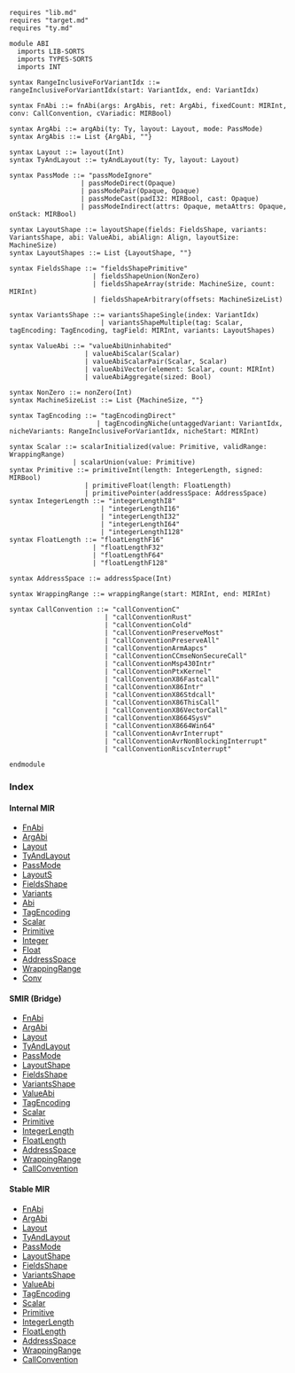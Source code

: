 ```k
requires "lib.md"
requires "target.md"
requires "ty.md"

module ABI
  imports LIB-SORTS
  imports TYPES-SORTS
  imports INT

syntax RangeInclusiveForVariantIdx ::= rangeInclusiveForVariantIdx(start: VariantIdx, end: VariantIdx)

syntax FnAbi ::= fnAbi(args: ArgAbis, ret: ArgAbi, fixedCount: MIRInt, conv: CallConvention, cVariadic: MIRBool)

syntax ArgAbi ::= argAbi(ty: Ty, layout: Layout, mode: PassMode)
syntax ArgAbis ::= List {ArgAbi, ""}

syntax Layout ::= layout(Int)
syntax TyAndLayout ::= tyAndLayout(ty: Ty, layout: Layout)

syntax PassMode ::= "passModeIgnore"
                  | passModeDirect(Opaque)
                  | passModePair(Opaque, Opaque)
                  | passModeCast(padI32: MIRBool, cast: Opaque)
                  | passModeIndirect(attrs: Opaque, metaAttrs: Opaque, onStack: MIRBool)

syntax LayoutShape ::= layoutShape(fields: FieldsShape, variants: VariantsShape, abi: ValueAbi, abiAlign: Align, layoutSize: MachineSize)
syntax LayoutShapes ::= List {LayoutShape, ""}

syntax FieldsShape ::= "fieldsShapePrimitive"
                     | fieldsShapeUnion(NonZero)
                     | fieldsShapeArray(stride: MachineSize, count: MIRInt)
                     | fieldsShapeArbitrary(offsets: MachineSizeList)

syntax VariantsShape ::= variantsShapeSingle(index: VariantIdx)
                       | variantsShapeMultiple(tag: Scalar, tagEncoding: TagEncoding, tagField: MIRInt, variants: LayoutShapes)

syntax ValueAbi ::= "valueAbiUninhabited"
                   | valueAbiScalar(Scalar)
                   | valueAbiScalarPair(Scalar, Scalar)
                   | valueAbiVector(element: Scalar, count: MIRInt)
                   | valueAbiAggregate(sized: Bool)

syntax NonZero ::= nonZero(Int)
syntax MachineSizeList ::= List {MachineSize, ""}

syntax TagEncoding ::= "tagEncodingDirect"
                      | tagEncodingNiche(untaggedVariant: VariantIdx, nicheVariants: RangeInclusiveForVariantIdx, nicheStart: MIRInt)

syntax Scalar ::= scalarInitialized(value: Primitive, validRange: WrappingRange)
                | scalarUnion(value: Primitive)
syntax Primitive ::= primitiveInt(length: IntegerLength, signed: MIRBool)
                   | primitiveFloat(length: FloatLength)
                   | primitivePointer(addressSpace: AddressSpace)
syntax IntegerLength ::= "integerLengthI8"
                       | "integerLengthI16"
                       | "integerLengthI32"
                       | "integerLengthI64"
                       | "integerLengthI128"
syntax FloatLength ::= "floatLengthF16"
                     | "floatLengthF32"
                     | "floatLengthF64"
                     | "floatLengthF128"

syntax AddressSpace ::= addressSpace(Int)

syntax WrappingRange ::= wrappingRange(start: MIRInt, end: MIRInt)

syntax CallConvention ::= "callConventionC"
                        | "callConventionRust"
                        | "callConventionCold"
                        | "callConventionPreserveMost"
                        | "callConventionPreserveAll"
                        | "callConventionArmAapcs"
                        | "callConventionCCmseNonSecureCall"
                        | "callConventionMsp430Intr"
                        | "callConventionPtxKernel"
                        | "callConventionX86Fastcall"
                        | "callConventionX86Intr"
                        | "callConventionX86Stdcall"
                        | "callConventionX86ThisCall"
                        | "callConventionX86VectorCall"
                        | "callConventionX8664SysV"
                        | "callConventionX8664Win64"
                        | "callConventionAvrInterrupt"
                        | "callConventionAvrNonBlockingInterrupt"
                        | "callConventionRiscvInterrupt"

endmodule
```

### Index

#### Internal MIR
- [FnAbi](https://github.com/runtimeverification/rust/blob/9131ddf5faba14fab225a7bf8ef5ee5dafe12e3b/compiler/rustc_target/src/abi/call/mod.rs#L786-L815)
- [ArgAbi](https://github.com/runtimeverification/rust/blob/9131ddf5faba14fab225a7bf8ef5ee5dafe12e3b/compiler/rustc_target/src/abi/call/mod.rs#L569-L575)
- [Layout](https://github.com/runtimeverification/rust/blob/9131ddf5faba14fab225a7bf8ef5ee5dafe12e3b/compiler/rustc_target/src/abi/mod.rs#L71-L73)
- [TyAndLayout](https://github.com/runtimeverification/rust/blob/9131ddf5faba14fab225a7bf8ef5ee5dafe12e3b/compiler/rustc_target/src/abi/mod.rs#L133-L144)
- [PassMode](https://github.com/runtimeverification/rust/blob/9131ddf5faba14fab225a7bf8ef5ee5dafe12e3b/compiler/rustc_target/src/abi/call/mod.rs#L34-L70)
- [LayoutS](https://github.com/runtimeverification/rust/blob/85f90a461262f7ca37a6e629933d455fa9c3ee48/compiler/rustc_abi/src/lib.rs#L1553-L1594)
- [FieldsShape](https://github.com/runtimeverification/rust/blob/85f90a461262f7ca37a6e629933d455fa9c3ee48/compiler/rustc_abi/src/lib.rs#L1162-L1204)
- [Variants](https://github.com/runtimeverification/rust/blob/85f90a461262f7ca37a6e629933d455fa9c3ee48/compiler/rustc_abi/src/lib.rs#L1421-L1440)
- [Abi](https://github.com/runtimeverification/rust/blob/85f90a461262f7ca37a6e629933d455fa9c3ee48/compiler/rustc_abi/src/lib.rs#L1297-L1313)
- [TagEncoding](https://github.com/runtimeverification/rust/blob/85f90a461262f7ca37a6e629933d455fa9c3ee48/compiler/rustc_abi/src/lib.rs#L1442-L1465)
- [Scalar](https://github.com/runtimeverification/rust/blob/85f90a461262f7ca37a6e629933d455fa9c3ee48/compiler/rustc_abi/src/lib.rs#L1068-L1088)
- [Primitive](https://github.com/runtimeverification/rust/blob/85f90a461262f7ca37a6e629933d455fa9c3ee48/compiler/rustc_abi/src/lib.rs#L957-L971)
- [Integer](https://github.com/runtimeverification/rust/blob/85f90a461262f7ca37a6e629933d455fa9c3ee48/compiler/rustc_abi/src/lib.rs#L797-L806)
- [Float](https://github.com/runtimeverification/rust/blob/85f90a461262f7ca37a6e629933d455fa9c3ee48/compiler/rustc_abi/src/lib.rs#L922-L930)
- [AddressSpace](https://github.com/runtimeverification/rust/blob/85f90a461262f7ca37a6e629933d455fa9c3ee48/compiler/rustc_abi/src/lib.rs#L1285-L1290)
- [WrappingRange](https://github.com/runtimeverification/rust/blob/85f90a461262f7ca37a6e629933d455fa9c3ee48/compiler/rustc_abi/src/lib.rs#L1003-L1017)
- [Conv](https://github.com/runtimeverification/rust/blob/85f90a461262f7ca37a6e629933d455fa9c3ee48/compiler/rustc_target/src/abi/call/mod.rs#L730-L762)

#### SMIR (Bridge)
- [FnAbi](https://github.com/runtimeverification/rust/blob/9131ddf5faba14fab225a7bf8ef5ee5dafe12e3b/compiler/rustc_smir/src/rustc_smir/convert/abi.rs#L67-L81)
- [ArgAbi](https://github.com/runtimeverification/rust/blob/9131ddf5faba14fab225a7bf8ef5ee5dafe12e3b/compiler/rustc_smir/src/rustc_smir/convert/abi.rs#L83-L93)
- [Layout](https://github.com/runtimeverification/rust/blob/9131ddf5faba14fab225a7bf8ef5ee5dafe12e3b/compiler/rustc_smir/src/rustc_smir/convert/abi.rs#L43-L49)
- [TyAndLayout](https://github.com/runtimeverification/rust/blob/9131ddf5faba14fab225a7bf8ef5ee5dafe12e3b/compiler/rustc_smir/src/rustc_smir/convert/abi.rs#L35-L41)
- [PassMode](https://github.com/runtimeverification/rust/blob/9131ddf5faba14fab225a7bf8ef5ee5dafe12e3b/compiler/rustc_smir/src/rustc_smir/convert/abi.rs#L123-L145)
- [LayoutShape](https://github.com/runtimeverification/rust/blob/9131ddf5faba14fab225a7bf8ef5ee5dafe12e3b/compiler/rustc_smir/src/rustc_smir/convert/abi.rs#L51-L65)
- [FieldsShape](https://github.com/runtimeverification/rust/blob/9131ddf5faba14fab225a7bf8ef5ee5dafe12e3b/compiler/rustc_smir/src/rustc_smir/convert/abi.rs#L147-L162)
- [VariantsShape](https://github.com/runtimeverification/rust/blob/9131ddf5faba14fab225a7bf8ef5ee5dafe12e3b/compiler/rustc_smir/src/rustc_smir/convert/abi.rs#L164-L184)
- [ValueAbi](https://github.com/runtimeverification/rust/blob/9131ddf5faba14fab225a7bf8ef5ee5dafe12e3b/compiler/rustc_smir/src/rustc_smir/convert/abi.rs#L203-L219)
- [TagEncoding](https://github.com/runtimeverification/rust/blob/9131ddf5faba14fab225a7bf8ef5ee5dafe12e3b/compiler/rustc_smir/src/rustc_smir/convert/abi.rs#L186-L201)
- [Scalar](https://github.com/runtimeverification/rust/blob/9131ddf5faba14fab225a7bf8ef5ee5dafe12e3b/compiler/rustc_smir/src/rustc_smir/convert/abi.rs#L237-L249)
- [Primitive](https://github.com/runtimeverification/rust/blob/9131ddf5faba14fab225a7bf8ef5ee5dafe12e3b/compiler/rustc_smir/src/rustc_smir/convert/abi.rs#L251-L265)
- [IntegerLength](https://github.com/runtimeverification/rust/blob/9131ddf5faba14fab225a7bf8ef5ee5dafe12e3b/compiler/rustc_smir/src/rustc_smir/convert/abi.rs#L275-L287)
- [FloatLength](https://github.com/runtimeverification/rust/blob/9131ddf5faba14fab225a7bf8ef5ee5dafe12e3b/compiler/rustc_smir/src/rustc_smir/convert/abi.rs#L289-L300)
- [AddressSpace](https://github.com/runtimeverification/rust/blob/9131ddf5faba14fab225a7bf8ef5ee5dafe12e3b/compiler/rustc_smir/src/rustc_smir/convert/abi.rs#L267-L273)
- [WrappingRange](https://github.com/runtimeverification/rust/blob/9131ddf5faba14fab225a7bf8ef5ee5dafe12e3b/compiler/rustc_smir/src/rustc_smir/convert/abi.rs#L302-L308)
- [CallConvention](https://github.com/runtimeverification/rust/blob/9131ddf5faba14fab225a7bf8ef5ee5dafe12e3b/compiler/rustc_smir/src/rustc_smir/convert/abi.rs#L95-L121)

#### Stable MIR
- [FnAbi](https://github.com/runtimeverification/rust/blob/9131ddf5faba14fab225a7bf8ef5ee5dafe12e3b/compiler/stable_mir/src/abi.rs#L13-L32)
- [ArgAbi](https://github.com/runtimeverification/rust/blob/9131ddf5faba14fab225a7bf8ef5ee5dafe12e3b/compiler/stable_mir/src/abi.rs#L34-L40)
- [Layout](https://github.com/runtimeverification/rust/blob/9131ddf5faba14fab225a7bf8ef5ee5dafe12e3b/compiler/stable_mir/src/abi.rs#L112-L113)
- [TyAndLayout](https://github.com/runtimeverification/rust/blob/9131ddf5faba14fab225a7bf8ef5ee5dafe12e3b/compiler/stable_mir/src/abi.rs#L64-L68)
- [PassMode](https://github.com/runtimeverification/rust/blob/9131ddf5faba14fab225a7bf8ef5ee5dafe12e3b/compiler/stable_mir/src/abi.rs#L42-L61)
- [LayoutShape](https://github.com/runtimeverification/rust/blob/9131ddf5faba14fab225a7bf8ef5ee5dafe12e3b/compiler/stable_mir/src/abi.rs#L70-L92)
- [FieldsShape](https://github.com/runtimeverification/rust/blob/9131ddf5faba14fab225a7bf8ef5ee5dafe12e3b/compiler/stable_mir/src/abi.rs#L130-L156)
- [VariantsShape](https://github.com/runtimeverification/rust/blob/9131ddf5faba14fab225a7bf8ef5ee5dafe12e3b/compiler/stable_mir/src/abi.rs#L181-L198)
- [ValueAbi](https://github.com/runtimeverification/rust/blob/9131ddf5faba14fab225a7bf8ef5ee5dafe12e3b/compiler/stable_mir/src/abi.rs#L223-L238)
- [TagEncoding](https://github.com/runtimeverification/rust/blob/9131ddf5faba14fab225a7bf8ef5ee5dafe12e3b/compiler/stable_mir/src/abi.rs#L200-L221)
- [Scalar](https://github.com/runtimeverification/rust/blob/9131ddf5faba14fab225a7bf8ef5ee5dafe12e3b/compiler/stable_mir/src/abi.rs#L253-L270)
- [Primitive](https://github.com/runtimeverification/rust/blob/9131ddf5faba14fab225a7bf8ef5ee5dafe12e3b/compiler/stable_mir/src/abi.rs#L283-L301)
- [IntegerLength](https://github.com/runtimeverification/rust/blob/9131ddf5faba14fab225a7bf8ef5ee5dafe12e3b/compiler/stable_mir/src/abi.rs#L313-L321)
- [FloatLength](https://github.com/runtimeverification/rust/blob/9131ddf5faba14fab225a7bf8ef5ee5dafe12e3b/compiler/stable_mir/src/abi.rs#L323-L330)
- [AddressSpace](https://github.com/runtimeverification/rust/blob/9131ddf5faba14fab225a7bf8ef5ee5dafe12e3b/compiler/stable_mir/src/abi.rs#L355-L359)
- [WrappingRange](https://github.com/runtimeverification/rust/blob/9131ddf5faba14fab225a7bf8ef5ee5dafe12e3b/compiler/stable_mir/src/abi.rs#L366-L377)
- [CallConvention](https://github.com/runtimeverification/rust/blob/9131ddf5faba14fab225a7bf8ef5ee5dafe12e3b/compiler/stable_mir/src/abi.rs#L423-L454)
